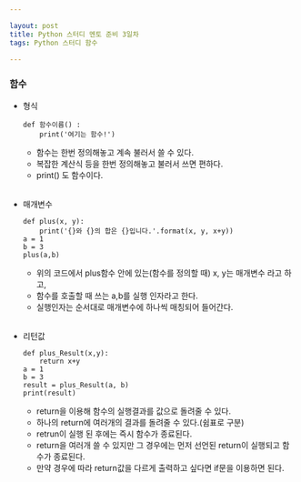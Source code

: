 ```yaml
---

layout: post
title: Python 스터디 멘토 준비 3일차
tags: Python 스터디 함수

---
```


### 함수
* 형식
	```
    def 함수이름() :
    	print('여기는 함수!')
    ```
    * 함수는 한번 정의해놓고 계속 불러서 쓸 수 있다.<br/>
    * 복잡한 계산식 등을 한번 정의해놓고 불러서 쓰면 편하다.<br/>
    * print() 도 함수이다.<br/><br/>

* 매개변수
	```
    def plus(x, y):
    	print('{}와 {}의 합은 {}입니다.'.format(x, y, x+y))
	a = 1
    b = 3
    plus(a,b)
    ```
    * 위의 코드에서 plus함수 안에 있는(함수를 정의할 때) x, y는 매개변수 라고 하고,<br/>
    * 함수를 호출할 때 쓰는 a,b를 실행 인자라고 한다.<br/>
    * 실행인자는 순서대로 매개변수에 하나씩 매칭되어 들어간다.<br/><br/>

* 리턴값
	```
    def plus_Result(x,y):
    	return x+y
	a = 1
	b = 3
    result = plus_Result(a, b)
    print(result)
    ```
	* return을 이용해 함수의 실행결과를 값으로 돌려줄 수 있다.<br/>
	* 하나의 return에 여러개의 결과를 돌려줄 수 있다.(쉼표로 구분)<br/>
    * retrun이 실행 된 후에는 즉시 함수가 종료된다.<br/>
    * return을 여러개 쓸 수 있지만 그 경우에는 먼저 선언된 return이 실행되고 함수가 종료된다.<br/>
    * 만약 경우에 따라 return값을 다르게 출력하고 싶다면 if문을 이용하면 된다.